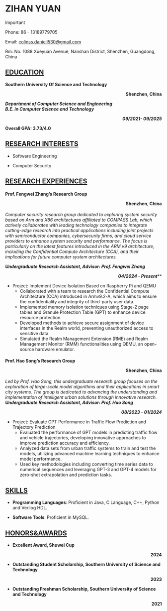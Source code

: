 # ZIHAN YUAN 

> [!IMPORTANT]
>
> Phone: 86 - 13189779705      
>
> Email: colinss.daniell530@gmail.com
>
> Rm: No. 1088 Xueyuan Avenue, Nanshan District, Shenzhen, Guangdong, China



## <u>EDUCATION</u>

**Southern University Of Science and Technology  <p align="right">Shenzhen, China</p>**
***Department of Computer Science and Engineering***</br>
***B.E. in Computer Science and Technology***	               											    <p align="right">***09/2021- 09/2025***</p>

**Overall GPA: 3.73/4.0**  	



## <u>RESEARCH INTERESTS</u>

* Software Engineering

* Computer Security

  

## <u>RESEARCH EXPERIENCES</u>

#### <p align="left">Prof. Fengwei Zhang’s Research Group<div align="right">**Shenzhen, China**</div></p>

*Computer security research group dedicated to exploring system security based on Arm and X86 architectures affiliated to COMPASS Lab, which actively collaborates with leading technology companies to integrate cutting-edge research into practical applications including joint projects with semiconductor companies, cybersecurity firms, and cloud service providers to enhance system security and performance. The focus is particularly on the latest features introduced in the ARM v9 architecture, including the Confidential Compute Architecture (CCA), and their implications for future computer system architectures.*

***Undergraduate Research Assistant, Advisor: Prof. Fengwei  Zhang***                                                     			<p align="right">***04/2024 - Present*****</p>

* Project: Implement Device Isolation Based on Raspberry Pi and QEMU
  * Collaborated with a team to research the Confidential Compute Architecture (CCA) introduced in Armv9.2-A, which aims to ensure the confidentiality and integrity of third-party user data.
  * Implemented memory isolation techniques using Stage-2 page tables and Granule Protection Table (GPT) to enhance device resource protection.
  * Developed methods to achieve secure assignment of device interfaces in the Realm world, preventing unauthorized access to sensitive data.
  * Simulated the Realm Management Extension (RME) and Realm Management Monitor (RMM) functionalities using QEMU, an open-source hardware emulator.

#### Prof. Hao Song’s Research Group                                                                                          <p align="right">Shenzhen, China</p>

*Led by Prof. Hao Song, this undergraduate research group focuses on the exploration of large-scale model algorithms and their applications in smart city systems. The group is dedicated to advancing the understanding and implementation of intelligent urban solutions through innovative research.*
***Undergraduate Research Assistant, Advisor: Prof. Hao Song***                                                            	  		  <p align="right">***08/2023 - 01/2024***</p>

* Project: Evaluate GPT Performance in Traffic Flow Prediction and Trajectory Prediction
  * Evaluated the performance of GPT models in predicting traffic flow and vehicle trajectories, developing innovative approaches to improve prediction accuracy and efficiency.
  * Analyzed data sets from urban traffic systems to train and test the models, utilizing advanced machine learning techniques to enhance model performance.
  * Used key methodologies including converting time series data to numerical sequences and leveraging GPT-3 and GPT-4 models for zero-shot extrapolation and prediction tasks.

## <u>SKILLS</u>

* **Programming Languages**: Proficient in Java, C Language, C++, Python and Verilog HDL.

* **Software Tools**: Proficient in MySQL.

  

## <u>HONORS&AWARDS</u>

* **Excellent Award, Shuwei Cup**                                                                                                                                    			    <p align="right">**2024**</p>  
* **Outstanding Student Scholarship, Southern University of Science and Technology**                                                            <p align="right">**2023**</p> 
* **Outstanding Freshman Scholarship, Southern University of Science and Technology**                                                        <p align="right">**2021**</p>     
